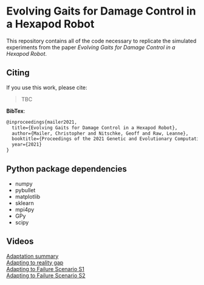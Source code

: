 # Evolving Gaits for Damage Control in a Hexapod Robot

This repository contains all of the code necessary to replicate the simulated experiments from the paper *Evolving Gaits for Damage Control in a Hexapod Robot*.

## Citing
If you use this work, please cite:

>TBC

**BibTex**:
```latex
@inproceedings{mailer2021,
  title={Evolving Gaits for Damage Control in a Hexapod Robot},
  author={Mailer, Christopher and Nitschke, Geoff and Raw, Leanne},
  booktitle={Proceedings of the 2021 Genetic and Evolutionary Computation Conference},
  year={2021}
}
``` 

## Python package dependencies
* numpy
* pybullet
* matplotlib
* sklearn
* mpi4py
* GPy
* scipy

## Videos
[Adaptation summary](https://youtu.be/3KyUpPa7iBk)\
[Adapting to reality gap](https://youtu.be/4OiwZUYhZuA)\
[Adapting to Failure Scenario S1](https://youtu.be/4rsNQu46i6c)\
[Adapting to Failure Scenario S2](https://youtu.be/6fp-Spu_-Wc)


